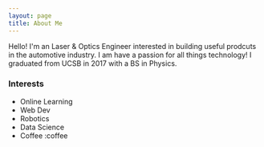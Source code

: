 ```yaml
---
layout: page
title: About Me
---
```


Hello! I'm an Laser & Optics Engineer interested in building useful prodcuts in the automotive industry. I am have a passion for all things technology! I graduated from UCSB in 2017 with a BS in Physics. 

### Interests
* Online Learning
* Web Dev
* Robotics
* Data Science 
* Coffee :coffee